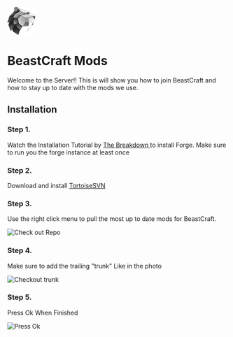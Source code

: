 ![BeastCraft](/installation_images/server-icon.png)
# BeastCraft Mods

Welcome to the Server!! This is will show you how to join BeastCraft and how to stay up to date with the mods we use.

## Installation

### Step 1.
Watch the Installation Tutorial by [The Breakdown
](https://www.youtube.com/watch?v=L7pCMg5lOEY) to install Forge.
Make sure to run you the forge instance at least once

### Step 2.
Download and install [TortoiseSVN](https://osdn.net/frs/redir.php?m=xtom_us&f=%2Fstorage%2Fg%2Ft%2Fto%2Ftortoisesvn%2F1.14.0%2FApplication%2FTortoiseSVN-1.14.0.28885-x64-svn-1.14.0.msi)

### Step 3.
Use the right click menu to pull the most up to date mods for BeastCraft.

![Check out Repo](/installation_images/installation_01.png?raw=true)

### Step 4.
Make sure to add the trailing "trunk" Like in the photo

![Checkout trunk](/installation_images/installation_02.png?raw=true)

### Step 5.
Press Ok When Finished

![Press Ok](/installation_03.png?raw=true)

